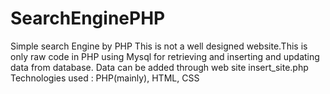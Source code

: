# SearchEnginePHP
Simple search Engine by PHP
This is not a well designed website.This is only raw code in PHP using Mysql for retrieving and inserting and updating data from database. Data can be added through web site insert_site.php 
Technologies used : PHP(mainly), HTML, CSS
